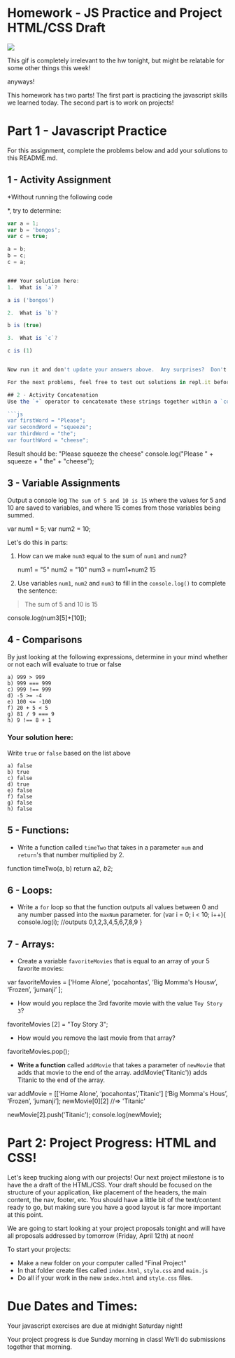 # Homework - JS Practice and Project HTML/CSS Draft

![](https://media.giphy.com/media/yYSSBtDgbbRzq/giphy.gif)

This gif is completely irrelevant to the hw tonight, but might be relatable for some other things this week!


anyways!

This homework has two parts!  The first part is practicing the javascript skills we learned today.  The second part is to work on projects!
# Part 1 - Javascript Practice

For this assignment, complete the problems below and add your solutions to this README.md.  

## 1 - Activity Assignment
*Without running the following code

*, try to determine:

```js
var a = 1;
var b = 'bongos';
var c = true;

a = b;
b = c;
c = a;


### Your solution here:
1.  What is `a`?

a is ('bongos')

2.  What is `b`?

b is (true)

3.  What is `c`?

c is (1)


Now run it and don't update your answers above.  Any surprises?  Don't worry about submitting wrong answers, it's all good :3

For the next problems, feel free to test out solutions in repl.it before putting your solutions in this readme!

## 2 - Activity Concatenation
Use the `+` operator to concatenate these strings together within a `console.log()`: "Please", "squeeze", "the", "cheese". __Make sure there are spaces in-between each word__.

```js
var firstWord = "Please";
var secondWord = "squeeze";
var thirdWord = "the";
var fourthWord = "cheese";
```
Result should be:
"Please squeeze the cheese"
console.log("Please " + squeeze + " the" + "cheese");


## 3 - Variable Assignments

Output a console log `The sum of 5 and 10 is 15` where the values for 5 and 10 are saved to variables, and where 15 comes from those variables being summed.

var num1 = 5;
var num2 = 10;

Let's do this in parts:
1. How can we make `num3` equal to the sum of `num1` and `num2`?

    num1 = "5"
    num2 = "10"
    num3 = num1+num2
    15
    
   
2. Use variables `num1`, `num2` and `num3` to fill in the `console.log()` to complete the sentence: 

>The sum of 5 and 10 is 15

console.log(num3[5]+[10]);


## 4 - Comparisons
By just looking at the following expressions, determine in your mind whether or not each will evaluate to true or false
```
a) 999 > 999
b) 999 === 999 
c) 999 !== 999
d) -5 >= -4
e) 100 <= -100
f) 20 + 5 < 5 
g) 81 / 9 === 9
h) 9 !== 8 + 1
```
### Your solution here:
Write `true` or `false` based on the list above
```
a) false
b) true
c) false
d) true
e) false
f) false
g) false
h) false
```

## 5 - Functions:

* Write a function called `timeTwo` that takes in a parameter `num` and `return`'s that number multiplied by 2.

function timeTwo(a, b) 
  return a*2, b*2;   

## 6 - Loops:

*  Write a `for` loop so that the function outputs all values between 0 and any number passed into the `maxNum` parameter.
for (var i = 0; i < 10; i++){
console.log(i);
//outputs 0,1,2,3,4,5,6,7,8,9
}
   


## 7 - Arrays:

*  Create a variable `favoriteMovies` that is equal to an array of your 5 favorite movies:

var favoriteMovies = [‘Home Alone’, ‘pocahontas’, ‘Big Momma's Housw’, ‘Frozen’, ‘jumanji’ ];


*  How would you replace the 3rd favorite movie with the value `Toy Story 3`?
 
favoriteMovies [2] = "Toy Story 3";


*   How would you remove the last movie from that array?

favoriteMovies.pop();


*   **Write a function** called `addMovie` that takes a parameter of `newMovie` that adds that movie to the end of the array.   addMovie('Titanic')) adds Titanic to the end of the array.

var addMovie = [[‘Home Alone’, ‘pocahontas’,'Titanic']
[‘Big Momma's Hous’, ‘Frozen’, ‘jumanji’];
newMovie[0][2] //=> 'Titanic'

newMovie[2].push('Titanic');
console.log(newMovie);

# Part 2: Project Progress: HTML and CSS!

Let's keep trucking along with our projects!  Our next project milestone is to have the a draft of the HTML/CSS.  Your draft should be focused on the structure of your application, like placement of the headers, the main content, the nav, footer, etc.  You should have a little bit of the text/content ready to go, but making sure you have a good layout is far more important at this point.

We are going to start looking at your project proposals tonight and will have all proposals addressed by tomorrow (Friday, April 12th) at noon!

To start your projects:
* Make a new folder on your computer called "Final Project"
* In that folder create files called `index.html`, `style.css` and `main.js`
* Do all if your work in the new `index.html` and `style.css` files.

# Due Dates and Times:

Your javascript exercises are due at midnight Saturday night!

Your project progress is due Sunday morning in class!  We'll do submissions together that morning.
